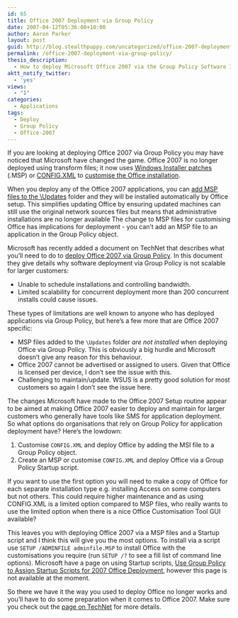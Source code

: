 ```yaml
---
id: 65
title: Office 2007 Deployment via Group Policy
date: 2007-04-12T05:36:00+10:00
author: Aaron Parker
layout: post
guid: http://blog.stealthpuppy.com/uncategorized/office-2007-deployment-via-group-policy
permalink: /office-2007-deployment-via-group-policy/
thesis_description:
  - How to deploy Microsoft Office 2007 via the Group Policy Software Installation feature
aktt_notify_twitter:
  - 'yes'
views:
  - "1"
categories:
  - Applications
tags:
  - Deploy
  - Group Policy
  - Office-2007
---
```

If you are looking at deploying Office 2007 via Group Policy you may have noticed that Microsoft have changed the game. Office 2007 is no longer deployed using transform files; it now uses [Windows Installer patches](http://technet2.microsoft.com/Office/en-us/library/8faae8a0-a12c-4f7b-839c-24a66a531bb51033.mspx?pf=true) (.MSP) or [CONFIG.XML](http://technet2.microsoft.com/Office/en-us/library/e16af71c-fed4-40da-a886-95e596c3999e1033.mspx?pf=true) to [customise the Office installation](http://technet2.microsoft.com/Office/en-us/library/a33e64b0-46a5-45e5-b76f-3add595af8de1033.mspx?pf=true).

When you deploy any of the Office 2007 applications, you can [add MSP files to the \Updates](http://technet2.microsoft.com/Office/en-us/library/5e62ead2-5d6a-41ab-93d2-b902460f2d2d1033.mspx?pf=true) folder and they will be installed automatically by Office setup. This simplifies updating Office by ensuring updated machines can still use the original network sources files but means that administrative installations are no longer available The change to MSP files for customising Office has implications for deployment - you can&#8217;t add an MSP file to an application in the Group Policy object.

Microsoft has recently added a document on TechNet that describes what you&#8217;ll need to do to [deploy Office 2007 via Group Policy](http://technet2.microsoft.com/Office/en-us/library/efd0ee45-9605-42d3-9798-3b698fff3e081033.mspx?pf=true). In this document they give details why software deployment via Group Policy is not scalable for larger customers:

  * Unable to schedule installations and controlling bandwidth.
  * Limited scalability for concurrent deployment more than 200 concurrent installs could cause issues.

These types of limitations are well known to anyone who has deployed applications via Group Policy, but here&#8217;s a few more that are Office 2007 specific:

  * MSP files added to the `\Updates` folder _are not installed_ when deploying Office via Group Policy. This is obviously a big hurdle and Microsoft doesn&#8217;t give any reason for this behaviour.
  * Office 2007 cannot be advertised or assigned to users. Given that Office is licensed per device, I don&#8217;t see the issue with this.
  * Challenging to maintain/update. WSUS is a pretty good solution for most customers so again I don&#8217;t see the issue here.

The changes Microsoft have made to the Office 2007 Setup routine appear to be aimed at making Office 2007 easier to deploy and maintain for larger customers who generally have tools like SMS for application deployment. So what options do organisations that rely on Group Policy for application deployment have? Here&#8217;s the lowdown:

  1. Customise `CONFIG.XML` and deploy Office by adding the MSI file to a Group Policy object.
  2. Create an MSP or customise `CONFIG.XML` and deploy Office via a Group Policy Startup script.

If you want to use the first option you will need to make a copy of Office for each separate installation type e.g. installing Access on some computers but not others. This could require higher maintenance and as using CONFIG.XML is a limited option compared to MSP files, who really wants to use the limited option when there is a nice Office Customisation Tool GUI available?

This leaves you with deploying Office 2007 via a MSP files and a Startup script and I think this will give you the most options. To install via a script use `SETUP /ADMINFILE adminfile.MSP` to install Office with the customisations you require (run `SETUP /?` to see a fill list of command line options). Microsoft have a page on using Startup scripts, [Use Group Policy to Assign Startup Scripts for 2007 Office Deployment](http://technet2.microsoft.com/Office/en-us/library/a57c8446-b959-4025-a866-b690ddcaa66d1033.mspx), however this page is not available at the moment.

So there we have it the way you used to deploy Office no longer works and you&#8217;ll have to do some preparation when it comes to Office 2007. Make sure you check out the [page on TechNet](http://technet2.microsoft.com/Office/en-us/library/efd0ee45-9605-42d3-9798-3b698fff3e081033.mspx?pf=true) for more details.